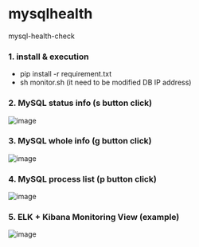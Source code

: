 # mysqlhealth
mysql-health-check

### 1. install & execution
- pip install -r requirement.txt
- sh monitor.sh  (it need to be modified DB IP address)

### 2. MySQL status info (s button click)
![image](https://github.com/khkwon01/mysqlhealth/assets/8789421/f43a5560-cc5d-4d79-b00f-aa87dd99e058)

### 3. MySQL whole info (g button click)
![image](https://github.com/khkwon01/mysqlhealth/assets/8789421/e5ddc0b6-1647-4208-9c63-f93b091e0b0e)

### 4. MySQL process list (p button click)
![image](https://github.com/khkwon01/mysqlhealth/assets/8789421/5aef97d7-3bd6-44c5-81cb-824a104a3695)

### 5. ELK + Kibana Monitoring View (example)
![image](https://github.com/khkwon01/mysqlhealth/assets/8789421/c5ea1d22-081c-4def-910e-a361d4745c42)


